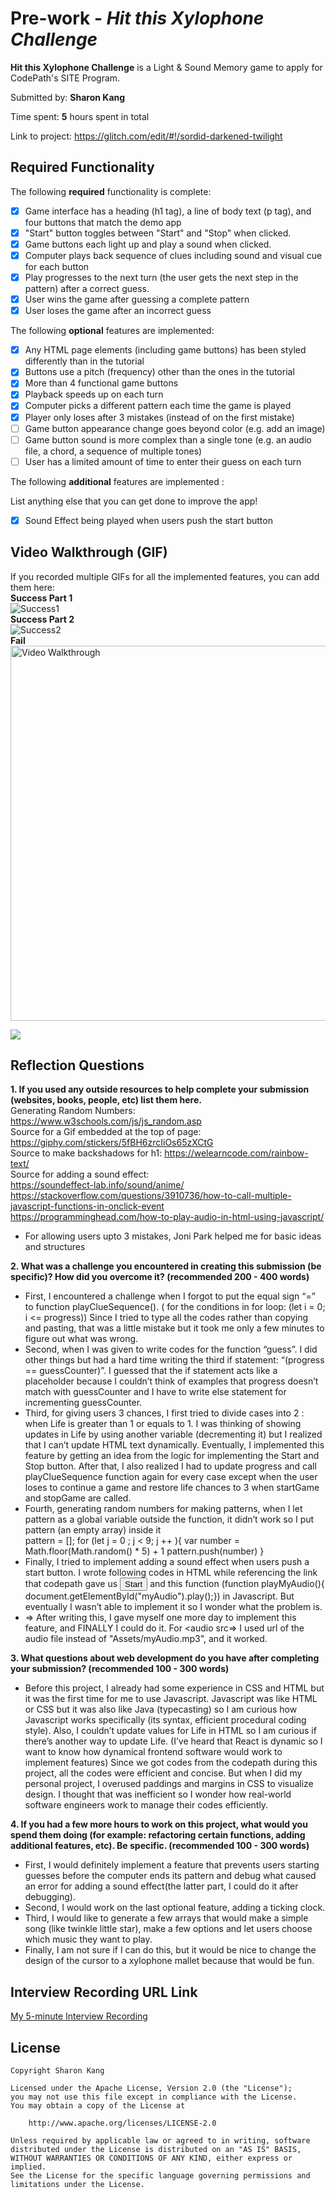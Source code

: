 # Pre-work - *Hit this Xylophone Challenge*

**Hit this Xylophone Challenge** is a Light & Sound Memory game to apply for CodePath's SITE Program. 

Submitted by: **Sharon Kang**

Time spent: **5** hours spent in total

Link to project: https://glitch.com/edit/#!/sordid-darkened-twilight

## Required Functionality

The following **required** functionality is complete:

* [X] Game interface has a heading (h1 tag), a line of body text (p tag), and four buttons that match the demo app
* [X] "Start" button toggles between "Start" and "Stop" when clicked. 
* [X] Game buttons each light up and play a sound when clicked. 
* [X] Computer plays back sequence of clues including sound and visual cue for each button
* [X] Play progresses to the next turn (the user gets the next step in the pattern) after a correct guess. 
* [X] User wins the game after guessing a complete pattern
* [X] User loses the game after an incorrect guess

The following **optional** features are implemented:

* [X] Any HTML page elements (including game buttons) has been styled differently than in the tutorial
* [X] Buttons use a pitch (frequency) other than the ones in the tutorial
* [X] More than 4 functional game buttons
* [X] Playback speeds up on each turn
* [X] Computer picks a different pattern each time the game is played
* [X] Player only loses after 3 mistakes (instead of on the first mistake)
* [ ] Game button appearance change goes beyond color (e.g. add an image)
* [ ] Game button sound is more complex than a single tone (e.g. an audio file, a chord, a sequence of multiple tones)
* [ ] User has a limited amount of time to enter their guess on each turn

The following **additional** features are implemented :  

List anything else that you can get done to improve the app!
* [X] Sound Effect being played when users push the start button

## Video Walkthrough (GIF)

If you recorded multiple GIFs for all the implemented features, you can add them here:  
**Success Part 1**  
![Success1](https://user-images.githubusercontent.com/94573832/160299770-d740adc7-da0d-4a0c-8807-bf827b9230df.gif)   
**Success Part 2**  
![Success2](https://user-images.githubusercontent.com/94573832/160299792-61f3b941-b36c-4e50-b0d1-8fa1bb195489.gif)    
**Fail**  
<img src='http://g.recordit.co/Zn1SHPSWLd.gif' title='Video Walkthrough' width='600'/>

![](gif4-link-here)

## Reflection Questions
**1. If you used any outside resources to help complete your submission (websites, books, people, etc) list them here.**   
Generating Random Numbers: https://www.w3schools.com/js/js_random.asp  
Source for a Gif embedded at the top of page: https://giphy.com/stickers/5fBH6zrcIiOs65zXCtG     
Source to make backshadows for h1: https://welearncode.com/rainbow-text/   
Source for adding a sound effect:  
https://soundeffect-lab.info/sound/anime/  
https://stackoverflow.com/questions/3910736/how-to-call-multiple-javascript-functions-in-onclick-event  
https://programminghead.com/how-to-play-audio-in-html-using-javascript/  

- For allowing users upto 3 mistakes, Joni Park helped me for basic ideas and structures

**2. What was a challenge you encountered in creating this submission (be specific)? How did you overcome it? (recommended 200 - 400 words)**    

- First, I encountered a challenge when I forgot to put the equal sign “=” to function playClueSequence(). ( for the conditions in for loop: (let i = 0; i <= progress)) Since I tried to type all the codes rather than copying and pasting, that was a little mistake but it took me only a few minutes to figure out what was wrong. 
- Second, when I was given to write codes for the function “guess”. I did other things but had a hard time writing the third if statement: “(progress == guessCounter)”. I guessed that the if statement acts like a placeholder because I couldn’t think of examples that progress doesn’t match with guessCounter and I have to write else statement for incrementing guessCounter.
- Third, for giving users 3 chances, I first tried to divide cases into 2 : when Life is greater than 1 or equals to 1. I was thinking of showing updates in Life by using another variable (decrementing it) but I realized that I can’t update HTML text dynamically. Eventually, I implemented this feature by getting an idea from the logic for implementing the Start and Stop button. After that, I also realized I had to update progress and call playClueSequence function again for every case except when the user loses to continue a game and restore life chances to 3 when startGame and stopGame are called.
- Fourth,  generating random numbers for making patterns, when I let pattern as a global variable outside the function, it didn’t work so I put pattern (an empty array) inside it  
pattern = [];
  for (let j = 0 ; j < 9; j ++ ){
    var number = Math.floor(Math.random() * 5) + 1
    pattern.push(number)
  }
- Finally, I tried to implement adding a sound effect when users push a start button. I wrote following codes in HTML while referencing the link that codepath gave us <audio src="Assets/myAudio.mp3" id="myAudio"></audio> <button id="startBtn" onclick="playMyAudio();startGame()">Start</button>  and this function (function playMyAudio(){ document.getElementById("myAudio").play();}) in Javascript. But eventually I wasn’t able to implement it so I wonder what the problem is.
- => After writing this, I gave myself one more day to implement this feature, and FINALLY I could do it. For <audio src=> I used url of the audio file instead of "Assets/myAudio.mp3", and it worked.


**3. What questions about web development do you have after completing your submission? (recommended 100 - 300 words)**   

- Before this project, I already had some experience in CSS and HTML but it was the first time for me to use Javascript. Javascript was like HTML or CSS but it was also like Java (typecasting) so I am curious how Javascript works specifically (its syntax, efficient procedural coding style).  Also, I couldn’t update values for Life in HTML so I am curious if there’s another way to update Life. (I’ve heard that React is dynamic so I want to know how dynamical frontend software would work to implement features) Since we got codes from the codepath during this project, all the codes were efficient and concise. But when I did my personal project, I overused paddings and margins in CSS to visualize design. I thought that was inefficient so I wonder how real-world software engineers work to manage their codes efficiently.      
  
**4. If you had a few more hours to work on this project, what would you spend them doing (for example: refactoring certain functions, adding additional features, etc). Be specific. (recommended 100 - 300 words)**  
- First, I would definitely implement a feature that prevents users starting guesses before the computer ends its pattern and debug what caused an error for adding a sound effect(the latter part, I could do it after debugging). 
- Second, I would work on the last optional feature, adding a ticking clock. 
- Third, I would like to generate a few arrays that would make a simple song (like twinkle little star), make a few options and let users choose which music they want to play. 
- Finally, I am not sure if I can do this, but it would be nice to change the design of the cursor to a xylophone mallet because that would be fun.

## Interview Recording URL Link

[My 5-minute Interview Recording](https://youtu.be/oRBJXsIsaB0)


## License

    Copyright Sharon Kang

    Licensed under the Apache License, Version 2.0 (the "License");
    you may not use this file except in compliance with the License.
    You may obtain a copy of the License at

        http://www.apache.org/licenses/LICENSE-2.0

    Unless required by applicable law or agreed to in writing, software
    distributed under the License is distributed on an "AS IS" BASIS,
    WITHOUT WARRANTIES OR CONDITIONS OF ANY KIND, either express or implied.
    See the License for the specific language governing permissions and
    limitations under the License.
